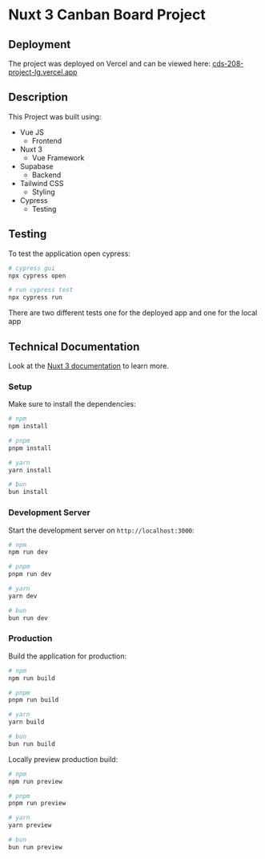 # Nuxt 3 Canban Board Project

## Deployment

The project was deployed on Vercel and can be viewed here: [cds-208-project-lg.vercel.app](https://cds-208-project-lg.vercel.app/)

## Description

This Project was built using:

- Vue JS
    - Frontend
- Nuxt 3
    - Vue Framework
- Supabase
    - Backend
- Tailwind CSS
    - Styling
- Cypress
    - Testing

## Testing

To test the application open cypress:

```bash
# cypress gui
npx cypress open

# run cypress test
npx cypress run
```

There are two different tests one for the deployed app and one for the local app

## Technical Documentation

Look at the [Nuxt 3 documentation](https://nuxt.com/docs/getting-started/introduction) to learn more.

### Setup

Make sure to install the dependencies:

```bash
# npm
npm install

# pnpm
pnpm install

# yarn
yarn install

# bun
bun install
```

### Development Server

Start the development server on `http://localhost:3000`:

```bash
# npm
npm run dev

# pnpm
pnpm run dev

# yarn
yarn dev

# bun
bun run dev
```

### Production

Build the application for production:

```bash
# npm
npm run build

# pnpm
pnpm run build

# yarn
yarn build

# bun
bun run build
```

Locally preview production build:

```bash
# npm
npm run preview

# pnpm
pnpm run preview

# yarn
yarn preview

# bun
bun run preview
```
